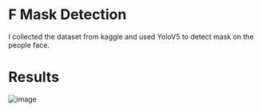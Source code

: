 # F Mask Detection
I collected the dataset from kaggle and used YoloV5 to detect mask on the people face.
# Results
![image](https://github.com/mnusrat786/Mask-Detection/assets/45511078/dc0785f8-1cfc-4917-9ce9-35b19b3173b9)

